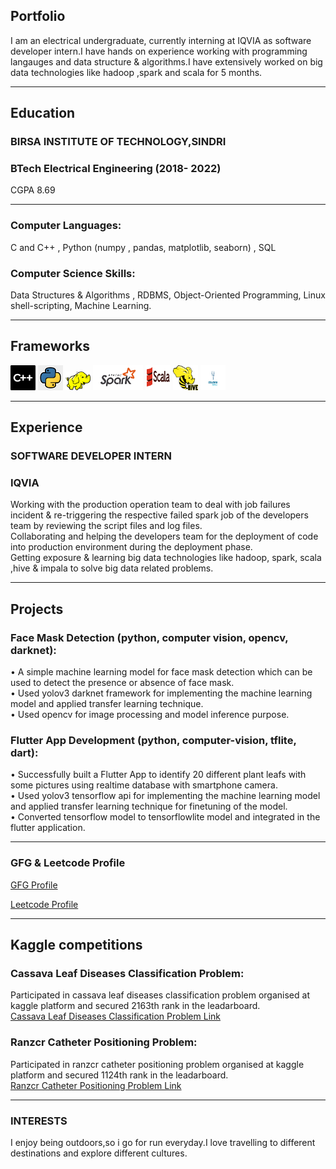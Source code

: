 ## Portfolio

I am an electrical undergraduate, currently interning at IQVIA as software developer intern.I have hands on experience working with programming langauges and data structure & algorithms.I have extensively worked on big data technologies like hadoop ,spark and scala for 5 months.

---
## Education

### **BIRSA INSTITUTE OF TECHNOLOGY,SINDRI**
### BTech Electrical Engineering (2018- 2022)
CGPA 8.69

---
### **Computer Languages:**
C and C++ , Python (numpy , pandas, matplotlib, seaborn) , SQL

### **Computer Science Skills:**
Data Structures & Algorithms , RDBMS, Object-Oriented Programming, Linux shell-scripting, Machine Learning.

---
## Frameworks

<p align='left'>
   <img src= "c++.png" alt="html" width="40" height="40">
   <img src="python_logo.jpg" alt="css" width="40" height="40">
   <img src="hadoop_logo.png" height='30' width='auto' alt="js">
   <img src="spark_logo.png" alt="react" width="auto" height="40"/>
   <img src="scala_logo.png" alt="angular" width="40" height="40"/>
   <img src="hive_logo.png" alt="angular" width="40" height="40"/>
   <img src="impala_logo.png" alt="angular" width="40" height="40"/>
  
</p>

---

## Experience

### **SOFTWARE DEVELOPER INTERN**
### IQVIA

Working with the production operation team to deal with job failures incident & re-triggering the respective failed spark job of the developers team by reviewing the script files and log files.<br />Collaborating and helping the developers team for the deployment of code into production environment during the deployment phase.<br />Getting exposure & learning big data technologies like hadoop, spark, scala ,hive & impala  to solve big data related problems.

---

## Projects

### **Face Mask Detection (python, computer vision, opencv, darknet):**

• A simple machine learning model for face mask detection which can be used to detect the presence or absence of face mask.<br />
• Used yolov3 darknet framework for implementing the machine learning model and applied transfer learning technique.<br />
• Used opencv for image processing and model inference purpose.

### **Flutter App Development (python, computer-vision, tflite, dart):**
• Successfully built a Flutter App to identify 20 different plant leafs with some pictures using realtime database with smartphone camera.<br />
• Used yolov3 tensorflow api for implementing the machine learning model and applied transfer learning technique for finetuning of the model.<br />
• Converted tensorflow model to tensorflowlite model and integrated in the flutter application.

---
### **GFG & Leetcode Profile**

[GFG Profile](https://auth.geeksforgeeks.org/user/electrical18/practice)<br />

[Leetcode Profile](https://leetcode.com/sanskar_981/)

---
## Kaggle competitions 

### **Cassava Leaf Diseases Classification Problem:**
Participated in cassava leaf diseases classification problem organised at kaggle platform and secured 2163th rank in the leadarboard.<br />
[Cassava Leaf Diseases Classification Problem Link](https://www.kaggle.com/c/cassava-leaf-disease-classification)
### **Ranzcr Catheter Positioning Problem:**
Participated in ranzcr catheter positioning problem organised at kaggle platform and secured 1124th rank in the leadarboard.<br />
[Ranzcr Catheter Positioning Problem Link](https://www.kaggle.com/c/ranzcr-clip-catheter-line-classification)

---
### INTERESTS

I enjoy being outdoors,so i go for run everyday.I love travelling to different destinations and explore different cultures. 
